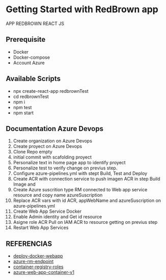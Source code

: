 # Getting Started with RedBrown app
APP  REDBROWN REACT JS 

## Prerequisite
- Docker 
- Docker-compose
- Account Azure

## Available Scripts
- npx create-react-app redbrownTest
- cd redbrownTest
- npm i
- npm test
- npm start

## Documentation Azure Devops
1. Create organization on Azure Devops
2. Create proyect on Azure Devops
3. Clone Repo empty
4. initial commit with scafolding proyect
5. Personalize text in home page app to identify proyect
6. Personalize test to verify change on previus step.
7. Configure azure-pipelines.yml with stept Build, Test and Deploy     
8. Create ACR with connection service to push imagen ACR in step Build Image and 
9. Create Azure suscrition type RM connected to Web app service resource and copy name azureSuscription
9. Replace ACR vars with id ACR, appWebName and azureSuscription on azure-pipelines.yml
10. Create Web App Service Docker
11. Enable Admin identity and Get id resource
12. Asigne role ACR Pull on IAM ACR to resource getting on previus step
13. Restart Web App Services


## REFERENCIAS
- [deploy-docker-webapp](https://learn.microsoft.com/en-us/azure/devops/pipelines/apps/cd/deploy-docker-webapp?view=azure-devops&tabs=java%2Cyaml)
- [azure-rm-endpoint](https://learn.microsoft.com/en-us/azure/devops/pipelines/release/azure-rm-endpoint?view=azure-devops)
- [container-registry-roles](https://learn.microsoft.com/es-mx/azure/container-registry/container-registry-roles?tabs=azure-)
- [azure-web-app-container-v1](https://learn.microsoft.com/en-us/azure/devops/pipelines/tasks/reference/azure-web-app-container-v1?view=azure-pipelines)